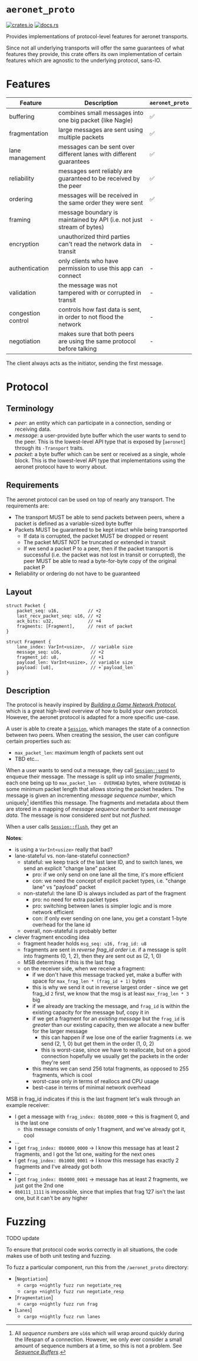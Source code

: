 # `aeronet_proto`

[![crates.io](https://img.shields.io/crates/v/aeronet_proto.svg)](https://crates.io/crates/aeronet_proto)
[![docs.rs](https://img.shields.io/docsrs/aeronet_proto)](https://docs.rs/aeronet_proto)

Provides implementations of protocol-level features for aeronet transports.

Since not all underlying transports will offer the same guarantees of what features they provide,
this crate offers its own implementation of certain features which are agnostic to the underlying
protocol, sans-IO.

# Features

| Feature            | Description                                                           | `aeronet_proto`   |
|--------------------|-----------------------------------------------------------------------|-------------------|
| buffering          | combines small messages into one big packet (like Nagle)              | ✅                 |
| fragmentation      | large messages are sent using multiple packets                        | ✅                 |
| lane management    | messages can be sent over different lanes with different guarantees   | ✅                 |
| reliability        | messages sent reliably are guaranteed to be received by the peer      | ✅                 |
| ordering           | messages will be received in the same order they were sent            | ✅                 |
| framing            | message boundary is maintained by API (i.e. not just stream of bytes) | -                 |
| encryption         | unauthorized third parties can't read the network data in transit     | -                 |
| authentication     | only clients who have permission to use this app can connect          | -                 |
| validation         | the message was not tampered with or corrupted in transit             | -                 |
| congestion control | controls how fast data is sent, in order to not flood the network     | -                 |
| negotiation        | makes sure that both peers are using the same protocol before talking | -                 |

The client always acts as the initiator, sending the first message.

# Protocol

## Terminology

- *peer*: an entity which can participate in a connection, sending or receiving data.
- *message*: a user-provided byte buffer which the user wants to send to the peer. This is the
  lowest-level API type that is exposed by [`aeronet`] through its `-Transport` traits.
- *packet*: a byte buffer which can be sent or received as a single, whole block. This is the
  lowest-level API type that implementations using the aeronet protocol have to worry about.

## Requirements

The aeronet protocol can be used on top of nearly any transport. The requirements are:
- The transport MUST be able to send packets between peers, where a packet is defined as a
  variable-sized byte buffer
- Packets MUST be guaranteed to be kept intact while being transported
  - If data is corrupted, the packet MUST be dropped or resent
  - The packet MUST NOT be truncated or extended in transit
  - If we send a packet P to a peer, then if the packet transport is successful (i.e. the packet was
    not lost in transit or corrupted), the peer MUST be able to read a byte-for-byte copy of the
    original packet P
- Reliability or ordering do not have to be guaranteed

## Layout

```rust,ignore
struct Packet {
    packet_seq: u16,           // +2
    last_recv_packet_seq: u16, // +2
    ack_bits: u32,             // +4
    fragments: [Fragment],     // rest of packet
}

struct Fragment {
    lane_index: VarInt<usize>,  // variable size
    message_seq: u16,           // +2
    fragment_id: u8,            // +1
    payload_len: VarInt<usize>, // variable size
    payload: [u8],              // +`payload_len`
}
```

## Description

The protocol is heavily inspired by [*Building a Game Network Protocol*], which is a great
high-level overview of how to build your own protocol. However, the aeronet protocol is adapted
for a more specific use-case.

A user is able to create a [`Session`], which manages the state of a connection between two peers.
When creating the session, the user can configure certain properties such as:
- `max_packet_len`: maximum length of packets sent out
- TBD etc...

When a user wants to send out a message, they call [`Session::send`] to enqueue their message. The
message is split up into smaller *fragments*, each one being up to `max_packet_len - OVERHEAD`
bytes, where `OVERHEAD` is some minimum packet length that allows storing the packet headers.
The message is given an incrementing *message sequence number*, which uniquely[^1] identifies this
message. The fragments and metadata about them are stored in a mapping of *message sequence number*
to *sent message data*. The message is now considered *sent* but not *flushed*.

When a user calls [`Session::flush`], they get an 

[^1]: All *sequence numbers* are `u16`s which will wrap around quickly during the lifespan of a
connection. However, we only ever consider a small amount of sequence numbers at a time, so this
is not a problem. See [*Sequence Buffers*].

**Notes**:
- is using a `VarInt<usize>` really that bad?
- lane-stateful vs. non-lane-stateful connection?
  - stateful: we keep track of the last lane ID, and to switch lanes, we send an explicit "change lane" packet
    - pro: if we only send on one lane all the time, it's more efficient
    - con: we need the concept of explicit packet types, i.e. "change lane" vs "payload" packet
  - non-stateful: the lane ID is always included as part of the fragment
    - pro: no need for extra packet types
    - pro: switching between lanes is simpler logic and is more network efficient
    - con: if only ever sending on one lane, you get a constant 1-byte overhead for the lane id
  - overall, non-stateful is probably better
- clever fragment encoding idea
  - fragment header holds `msg_seq: u16, frag_id: u8`
  - fragments are sent in *reverse frag_id order* i.e. if a message is split into fragments (0, 1, 2), then they are sent out as (2, 1, 0)
  - MSB determines if this is the last frag
  - on the receiver side, when we receive a fragment:
    - if we don't have this message tracked yet, make a buffer with space for `max_frag_len * (frag_id + 1)` bytes
    - this is why we send it out in reverse largest order - since we get frag_id `2` first, we know that the msg is at least `max_frag_len * 3` big
    - if we already are tracking the message, and `frag_id` is within the existing capacity for the message buf, copy it in
    - if we get a fragment for an *existing message* but the `frag_id` is *greater* than our existing capacity, then we allocate a new buffer for the larger message
      - this can happen if we lose one of the earlier fragments i.e. we send (2, 1, 0) but get them in the order (1, 0, 2)
      - this is worst-case, since we have to reallocate, but on a good connection hopefully we usually get the packets in the order they're sent
    - this means we can send 256 total fragments, as opposed to 255 fragments, which is cool
    - worst-case only in terms of reallocs and CPU usage
    - best-case in terms of minimal network overhead

MSB in frag_id indicates if this is the last fragment
let's walk through an example receiver:
- I get a message with `frag_index: 0b1000_0000` -> this is fragment 0, and is the last one
  - this message consists of only 1 fragment, and we've already got it, cool
- ...
- I get `frag_index: 0b0000_0000` -> I know this message has at least 2 fragments, and I got the 1st one, waiting for the next ones
- I get `frag_index: 0b1000_0001` -> I know this message has exactly 2 fragments and I've already got both
- ...
- I get `frag_index: 0b0000_0001` -> message has at least 2 fragments, we just got the 2nd one
- `0b0111_1111` is impossible, since that implies that frag 127 isn't the last one, but it can't be any higher

# Fuzzing

TODO update

To ensure that protocol code works correctly in all situations, the code
makes use of both unit testing and fuzzing.

To fuzz a particular component, run this from the `/aeronet_proto` directory:
* [`Negotiation`]
  * `cargo +nightly fuzz run negotiate_req`
  * `cargo +nightly fuzz run negotiate_resp`
* [`Fragmentation`]
  * `cargo +nightly fuzz run frag`
* [`Lanes`]
  * `cargo +nightly fuzz run lanes`

[*Building a Game Network Protocol*]: https://gafferongames.com/categories/building-a-game-network-protocol/
[*Sequence Buffers*]: https://gafferongames.com/post/reliable_ordered_messages/#sequence-buffers
[`Session`]: session::Session
[`Session::send`]: session::Session::send
[`Session::flush`]: session::Session::flush
